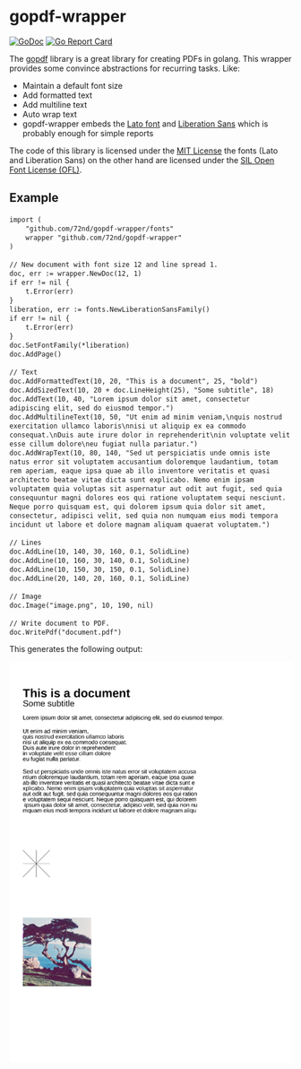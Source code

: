 # gopdf-wrapper

[![GoDoc](https://godoc.org/github.com/72nd/gopdf-wrapper?status.svg)](https://godoc.org/github.com/72nd/gopdf-wrapper) [![Go Report Card](https://goreportcard.com/badge/github.com/72nd/gopdf-wrapper)](https://goreportcard.com/report/github.com/72nd/gopdf-wrapper)

The [gopdf](https://github.com/signintech/gopdf) library is a great library for creating PDFs in golang. This wrapper provides some convince abstractions for recurring tasks. Like:

- Maintain a default font size
- Add formatted text
- Add multiline text
- Auto wrap text
- gopdf-wrapper embeds the [Lato font](https://www.latofonts.com/) and [Liberation Sans](https://github.com/liberationfonts/liberation-fonts) which is probably enough for simple reports

The code of this library is licensed under the [MIT License]() the fonts (Lato and Liberation Sans) on the other hand are licensed under the [SIL Open Font License (OFL)](http://scripts.sil.org/cms/scripts/page.php?site_id=nrsi&id=OFL). 

## Example

```golang
import (
	"github.com/72nd/gopdf-wrapper/fonts"
	wrapper "github.com/72nd/gopdf-wrapper"
)

// New document with font size 12 and line spread 1. 
doc, err := wrapper.NewDoc(12, 1)
if err != nil {
	t.Error(err)
}
liberation, err := fonts.NewLiberationSansFamily()
if err != nil {
	t.Error(err)
}
doc.SetFontFamily(*liberation)
doc.AddPage()

// Text
doc.AddFormattedText(10, 20, "This is a document", 25, "bold")
doc.AddSizedText(10, 20 + doc.LineHeight(25), "Some subtitle", 18)
doc.AddText(10, 40, "Lorem ipsum dolor sit amet, consectetur adipiscing elit, sed do eiusmod tempor.")
doc.AddMultilineText(10, 50, "Ut enim ad minim veniam,\nquis nostrud exercitation ullamco laboris\nnisi ut aliquip ex ea commodo consequat.\nDuis aute irure dolor in reprehenderit\nin voluptate velit esse cillum dolore\neu fugiat nulla pariatur.")
doc.AddWrapText(10, 80, 140, "Sed ut perspiciatis unde omnis iste natus error sit voluptatem accusantium doloremque laudantium, totam rem aperiam, eaque ipsa quae ab illo inventore veritatis et quasi architecto beatae vitae dicta sunt explicabo. Nemo enim ipsam voluptatem quia voluptas sit aspernatur aut odit aut fugit, sed quia consequuntur magni dolores eos qui ratione voluptatem sequi nesciunt. Neque porro quisquam est, qui dolorem ipsum quia dolor sit amet, consectetur, adipisci velit, sed quia non numquam eius modi tempora incidunt ut labore et dolore magnam aliquam quaerat voluptatem.")

// Lines
doc.AddLine(10, 140, 30, 160, 0.1, SolidLine)
doc.AddLine(10, 160, 30, 140, 0.1, SolidLine)
doc.AddLine(10, 150, 30, 150, 0.1, SolidLine)
doc.AddLine(20, 140, 20, 160, 0.1, SolidLine)

// Image
doc.Image("image.png", 10, 190, nil)

// Write document to PDF.
doc.WritePdf("document.pdf")
```

This generates the following output:

![Output](misc/example01.png)
